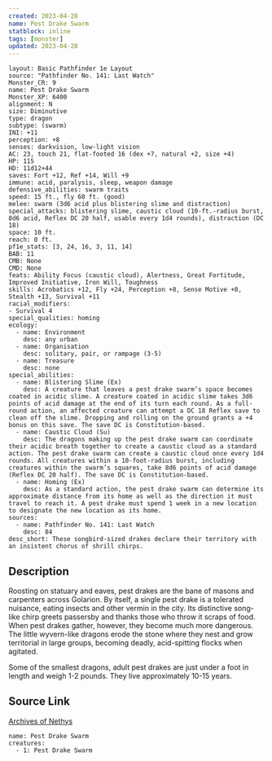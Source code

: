 ```yaml
---
created: 2023-04-28
name: Pest Drake Swarm
statblock: inline
tags: [monster]
updated: 2023-04-28
---
```

```statblock
layout: Basic Pathfinder 1e Layout
source: "Pathfinder No. 141: Last Watch"
Monster_CR: 9
name: Pest Drake Swarm
Monster_XP: 6400
alignment: N
size: Diminutive
type: dragon
subtype: (swarm)
INI: +11
perception: +8
senses: darkvision, low-light vision
AC: 23, touch 21, flat-footed 16 (dex +7, natural +2, size +4)
HP: 115
HD: 11d12+44
saves: Fort +12, Ref +14, Will +9
immune: acid, paralysis, sleep, weapon damage
defensive_abilities: swarm traits
speed: 15 ft., fly 60 ft. (good)
melee: swarm (3d6 acid plus blistering slime and distraction)
special_attacks: blistering slime, caustic cloud (10-ft.-radius burst, 8d6 acid, Reflex DC 20 half, usable every 1d4 rounds), distraction (DC 18)
space: 10 ft.
reach: 0 ft.
pf1e_stats: [3, 24, 16, 3, 11, 14]
BAB: 11
CMB: None
CMD: None
feats: Ability Focus (caustic cloud), Alertness, Great Fortitude, Improved Initiative, Iron Will, Toughness
skills: Acrobatics +12, Fly +24, Perception +8, Sense Motive +8, Stealth +13, Survival +11
racial_modifiers:
- Survival 4
special_qualities: homing
ecology:
  - name: Environment
    desc: any urban
  - name: Organisation
    desc: solitary, pair, or rampage (3-5)
  - name: Treasure
    desc: none
special_abilities:
  - name: Blistering Slime (Ex)
    desc: A creature that leaves a pest drake swarm’s space becomes coated in acidic slime. A creature coated in acidic slime takes 3d6 points of acid damage at the end of its turn each round. As a full-round action, an affected creature can attempt a DC 18 Reflex save to clean off the slime. Dropping and rolling on the ground grants a +4 bonus on this save. The save DC is Constitution-based.
  - name: Caustic Cloud (Su)
    desc: The dragons making up the pest drake swarm can coordinate their acidic breath together to create a caustic cloud as a standard action. The pest drake swarm can create a caustic cloud once every 1d4 rounds. All creatures within a 10-foot-radius burst, including creatures within the swarm’s squares, take 8d6 points of acid damage (Reflex DC 20 half). The save DC is Constitution-based.
  - name: Homing (Ex)
    desc: As a standard action, the pest drake swarm can determine its approximate distance from its home as well as the direction it must travel to reach it. A pest drake must spend 1 week in a new location to designate the new location as its home.
sources:
  - name: Pathfinder No. 141: Last Watch
    desc: 84
desc_short: These songbird-sized drakes declare their territory with an insistent chorus of shrill chirps.
```
## Description
Roosting on statuary and eaves, pest drakes are the bane of masons and carpenters across Golarion. By itself, a single pest drake is a tolerated nuisance, eating insects and other vermin in the city. Its distinctive song-like chirp greets passersby and thanks those who throw it scraps of food. When pest drakes gather, however, they become much more dangerous. The little wyvern-like dragons erode the stone where they nest and grow territorial in large groups, becoming deadly, acid-spitting flocks when agitated.

 Some of the smallest dragons, adult pest drakes are just under a foot in length and weigh 1-2 pounds. They live approximately 10-15 years.
## Source Link
[Archives of Nethys](https://aonprd.com/MonsterDisplay.aspx?ItemName=Pest%20Drake%20Swarm)
```encounter-table
name: Pest Drake Swarm
creatures:
  - 1: Pest Drake Swarm
```
